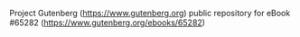 Project Gutenberg (https://www.gutenberg.org) public repository for
eBook #65282 (https://www.gutenberg.org/ebooks/65282)

